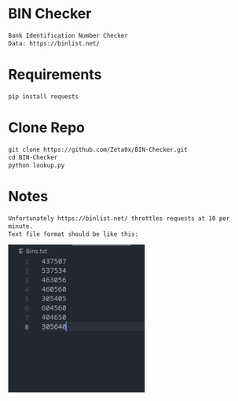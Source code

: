 # BIN Checker
    Bank Identification Number Checker
    Data: https://binlist.net/

# Requirements
    pip install requests
    
# Clone Repo
    git clone https://github.com/Zeta0x/BIN-Checker.git
    cd BIN-Checker
    python lookup.py
    
# Notes
    Unfortunately https://binlist.net/ throttles requests at 10 per minute.
    Text file format should be like this:
![](images/format.png)

#
